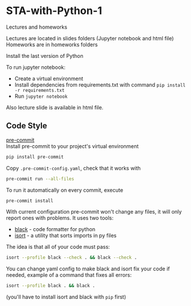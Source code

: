 # STA-with-Python-1
Lectures and homeworks

Lectures are located in slides folders (Jupyter notebook and html file)
Homeworks are in homeworks folders

Install the last version of Python

To run jupyter notebook:
- Create a virtual environment
- Install dependencies from requirements.txt with command `pip install -r requirements.txt`
- Run ```jupyter notebook```

Also lecture slide is available in html file.

## Code Style
<a href="https://pre-commit.com/">pre-commit</a>  
Install pre-commit to your project's virtual environment
```sh
pip install pre-commit
```

Copy ```.pre-commit-config.yaml```, check that it works with 
```sh
pre-commit run --all-files
```
To run it automatically on every commit, execute
```sh
pre-commit install
```
With current configuration pre-commit won't change any files, it will only report ones with problems. It uses two tools:
- <a href="https://github.com/psf/black">black</a> - code formatter for python
- <a href="https://pycqa.github.io/isort/">isort</a> - a utility that sorts imports in py files

The idea is that all of your code must pass:
```sh
isort --profile black --check . && black --check .
```
You can change yaml config to make black and isort fix your code if needed, example of a command that fixes all errors:
```sh
isort --profile black . && black .
```
(you'll have to install isort and black with ```pip``` first)